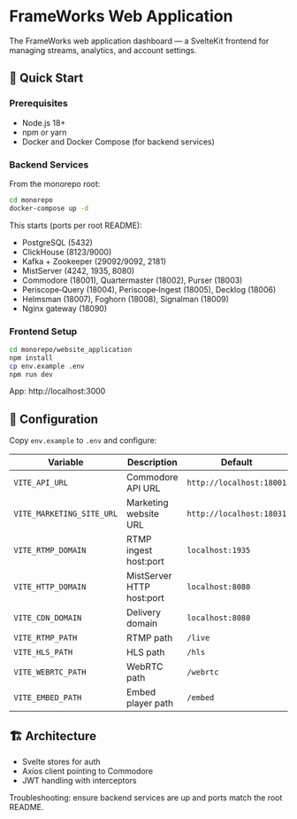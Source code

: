 # FrameWorks Web Application

The FrameWorks web application dashboard — a SvelteKit frontend for managing streams, analytics, and account settings.

## 🚀 Quick Start

### Prerequisites
- Node.js 18+
- npm or yarn
- Docker and Docker Compose (for backend services)

### Backend Services
From the monorepo root:
```bash
cd monorepo
docker-compose up -d
```
This starts (ports per root README):
- PostgreSQL (5432)
- ClickHouse (8123/9000)
- Kafka + Zookeeper (29092/9092, 2181)
- MistServer (4242, 1935, 8080)
- Commodore (18001), Quartermaster (18002), Purser (18003)
- Periscope‑Query (18004), Periscope‑Ingest (18005), Decklog (18006)
- Helmsman (18007), Foghorn (18008), Signalman (18009)
- Nginx gateway (18090)

### Frontend Setup
```bash
cd monorepo/website_application
npm install
cp env.example .env
npm run dev
```
App: http://localhost:3000

## 🔧 Configuration
Copy `env.example` to `.env` and configure:

| Variable | Description | Default |
|----------|-------------|---------|
| `VITE_API_URL` | Commodore API URL | `http://localhost:18001` |
| `VITE_MARKETING_SITE_URL` | Marketing website URL | `http://localhost:18031` |
| `VITE_RTMP_DOMAIN` | RTMP ingest host:port | `localhost:1935` |
| `VITE_HTTP_DOMAIN` | MistServer HTTP host:port | `localhost:8080` |
| `VITE_CDN_DOMAIN` | Delivery domain | `localhost:8080` |
| `VITE_RTMP_PATH` | RTMP path | `/live` |
| `VITE_HLS_PATH` | HLS path | `/hls` |
| `VITE_WEBRTC_PATH` | WebRTC path | `/webrtc` |
| `VITE_EMBED_PATH` | Embed player path | `/embed` |

## 🏗️ Architecture
- Svelte stores for auth
- Axios client pointing to Commodore
- JWT handling with interceptors

Troubleshooting: ensure backend services are up and ports match the root README.

